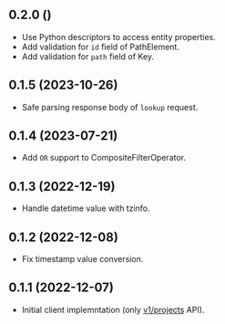 ## 0.2.0 ()

- Use Python descriptors to access entity properties.
- Add validation for `id` field of PathElement.
- Add validation for `path` field of Key.


## 0.1.5 (2023-10-26)

- Safe parsing response body of `lookup` request.


## 0.1.4 (2023-07-21)

- Add `OR` support to CompositeFilterOperator.


## 0.1.3 (2022-12-19)

- Handle datetime value with tzinfo.


## 0.1.2 (2022-12-08)

- Fix timestamp value conversion.


## 0.1.1 (2022-12-07)

- Initial client implemntation (only [v1/projects](https://cloud.google.com/datastore/docs/reference/data/rest/v1/projects) API).
